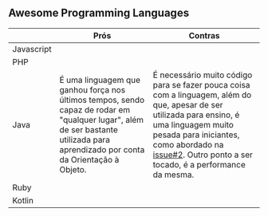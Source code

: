 
## Awesome Programming Languages

|            | Prós | Contras |
|------------|------|---------|
| Javascript |      |         |
| PHP        |      |         |
| Java       |É uma linguagem que ganhou força nos últimos tempos, sendo capaz de rodar em "qualquer lugar", além de ser bastante utilizada para aprendizado por conta da Orientação à Objeto. | É necessário muito código para se fazer pouca coisa com a linguagem, além do que, apesar de ser utilizada para ensino, é uma linguagem muito pesada para iniciantes, como abordado na [issue#2](https://github.com/mathvbarone/awesome-programming-languages/issues/2). Outro ponto a ser tocado, é a performance da mesma. |
| Ruby       |      |         |
|Kotlin      |      |         |
